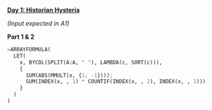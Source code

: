 **[Day 1: Historian Hysteria](https://adventofcode.com/2024/day/1)**

_(Input expected in A1)_

**Part 1 & 2**

```py
=ARRAYFORMULA(
  LET(
    x, BYCOL(SPLIT(A:A, " "), LAMBDA(c, SORT(c))),
    {
      SUM(ABS(MMULT(x, {1; -1})));
      SUM(INDEX(x, , 1) * COUNTIF(INDEX(x, , 2), INDEX(x, , 1)))
    }
  )
)
```
